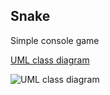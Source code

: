 ## Snake


Simple console game
  
    
  



[UML class diagram](https://goo.gl/8X5Pju)


![UML class diagram](https://www.lucidchart.com/publicSegments/view/162cd4cf-8c50-448d-98a8-7cfc832d0b71/image.png)